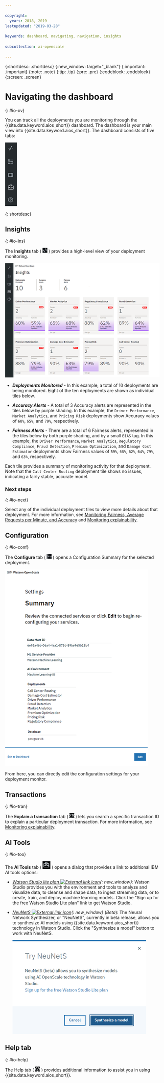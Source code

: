 ```yaml
---

copyright:
  years: 2018, 2019
lastupdated: "2019-03-28"

keywords: dashboard, navigating, navigation, insights

subcollection: ai-openscale

---
```


{:shortdesc: .shortdesc}
{:new_window: target="_blank"}
{:important: .important}
{:note: .note}
{:tip: .tip}
{:pre: .pre}
{:codeblock: .codeblock}
{:screen: .screen}

# Navigating the dashboard
{: #io-ov}

You can track all the deployments you are monitoring through the {{site.data.keyword.aios_short}} dashboard. The dashboard is your main view into {{site.data.keyword.aios_short}}. The dashboard consists of five tabs:

  ![Insight tabs](images/insight-tabs.png)

{: shortdesc}

## Insights
{: #io-ins}

The **Insights** tab ( ![Insight dashboard](images/insight-dash-tab.png) ) provides a high-level view of your deployment monitoring.

  ![Insight dashboard](images/insight-dashboard.png)

- ***Deployments Monitored*** - In this example, a total of 10 deployments are being monitored. Eight of the ten deployments are shown as individual tiles below.

- ***Accuracy Alerts*** - A total of 3 Accuracy alerts are represented in the tiles below by purple shading. In this example, the `Driver Performance`, `Market Analytics`, and `Pricing Risk` deployments show Accuracy values of `60%`, `65%`, and `79%`, respectively.

- ***Fairness Alerts*** - There are a total of 6 Fairness alerts, represented in the tiles below by both purple shading, and by a small `BIAS` tag. In this example, the `Driver Performance`, `Market Analytics`, `Regulatory Compliance`, `Fraud Detection`, `Premium Optimization`, and `Damage Cost Estimator` deployments show Fairness values of `59%`, `68%`, `62%`, `64%`, `79%`, and `63%`, respectively.

Each tile provides a summary of monitoring activity for that deployment. Note that the `Call Center Routing` deployment tile shows no issues, indicating a fairly stable, accurate model.

### Next steps
{: #io-next}

Select any of the individual deployment tiles to view more details about that deployment. For more information, see [Monitoring Fairness, Average Requests per Minute, and Accuracy](/docs/services/ai-openscale?topic=ai-openscale-it-ov) and [Monitoring explainability](/docs/services/ai-openscale?topic=ai-openscale-ie-ov).

## Configuration
{: #io-conf}

The **Configure** tab ( ![Config tab](images/insight-config-tab.png) ) opens a Configuration Summary for the selected deployment.

  ![Config summary](images/insight-config-summary.png)

From here, you can directly edit the configuration settings for your deployment monitor.

## Transactions
{: #io-tran}

The **Explain a transaction** tab ( ![Explain a transaction tab](images/insight-transact-tab.png) ) lets you search a specific transaction ID to explain a particular deployment transaction. For more information, see [Monitoring explainability](/docs/services/ai-openscale?topic=ai-openscale-ie-ov).

## AI Tools
{: #io-too}

The **AI Tools** tab ( ![AI Tools tab](images/aitools.png) ) opens a dialog that provides a link to additional IBM AI tools options:

- *[Watson Studio lite plan ![External link icon](../../icons/launch-glyph.svg "External link icon")](https://dataplatform.cloud.ibm.com/registration/stepone?apps=all&context=wdp){: new_window}*: Watson Studio provides you with the environment and tools to analyze and visualize data, to cleanse and shape data, to ingest streaming data, or to create, train, and deploy machine learning models. Click the "Sign up for the free Watson Studio Lite plan" link to get Watson Studio.

- *[NeuNetS ![External link icon](../../icons/launch-glyph.svg "External link icon")](https://dataplatform.cloud.ibm.com/ml/neunets){: new_window}* (*Beta*): The Neural Network Synthesizer, or "NeuNetS", currently in beta release, allows you to synthesize AI models using {{site.data.keyword.aios_short}} technology in Watson Studio. Click the "Synthesize a model" button to work with NeuNetS.

  ![NeuNetS dialog](images/neunets-dialog.png)

## Help tab
{: #io-help}

The Help tab ( ![Transactions tab](images/insight-help-tab.png) ) provides additional information to assist you in using {{site.data.keyword.aios_short}}.
